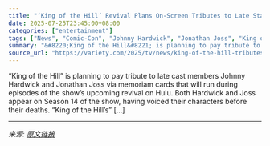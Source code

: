 ```yaml
---
title: "‘King of the Hill’ Revival Plans On-Screen Tributes to Late Stars Johnny Hardwick, Jonathan Joss"
date: 2025-07-25T23:45:00+08:00
categories: ["entertainment"]
tags: ["News", "Comic-Con", "Johnny Hardwick", "Jonathan Joss", "King of the Hill"]
summary: "&#8220;King of the Hill&#8221; is planning to pay tribute to late cast members Johnny Hardwick and Jonathan Joss via memoriam cards that will run during episodes of the show&#8217;s upcoming revival o"
source_url: "https://variety.com/2025/tv/news/king-of-the-hill-tributes-johnny-hardwick-jonathan-joss-1236470361/"
---
```


&#8220;King of the Hill&#8221; is planning to pay tribute to late cast members Johnny Hardwick and Jonathan Joss via memoriam cards that will run during episodes of the show&#8217;s upcoming revival on Hulu. Both Hardwick and Joss appear on Season 14 of the show, having voiced their characters before their deaths. &#8220;King of the Hill&#8217;s&#8221; [&#8230;]

---

*来源: [原文链接](https://variety.com/2025/tv/news/king-of-the-hill-tributes-johnny-hardwick-jonathan-joss-1236470361/)*
